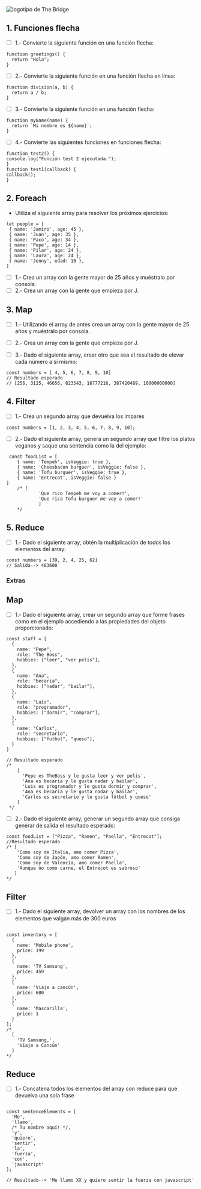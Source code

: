 ![logotipo de The Bridge](https://user-images.githubusercontent.com/27650532/77754601-e8365180-702b-11ea-8bed-5bc14a43f869.png 'logotipo de The Bridge')

## 1. Funciones flecha

- [ ] 1.- Convierte la siguiente función en una función flecha:

```
function greetings() {
  return "Hola";
}
```

- [ ] 2.- Convierte la siguiente función en una función flecha en línea:

```
function division(a, b) {
  return a / b;
}
```

- [ ] 3.- Convierte la siguiente función en una función flecha:

```
function myName(name) {
  return `Mi nombre es ${name}`;
}
```

- [ ] 4.- Convierte las siguientes funciones en funciones flecha:

```
function test2() {
console.log("Función test 2 ejecutada.");
}
function test1(callback) {
callback();
}
```

## 2. Foreach

- Utiliza el siguiente array para resolver los próximos ejercicios:

```
let people = [
 { name: 'Jamiro', age: 45 },
 { name: 'Juan', age: 35 },
 { name: 'Paco', age: 34 },
 { name: 'Pepe', age: 14 },
 { name: 'Pilar', age: 24 },
 { name: 'Laura', age: 24 },
 { name: 'Jenny', edad: 10 },
]

```

- [ ] 1.- Crea un array con la gente mayor de 25 años y muéstralo por consola.
- [ ] 2.- Crea un array con la gente que empieza por J.

## 3. Map

- [ ] 1.- Utilizando el array de antes crea un array con la gente mayor de 25 años y muéstralo por consola.

- [ ] 2.- Crea un array con la gente que empieza por J.

- [ ] 3.- Dado el siguiente array, crear otro que sea el resultado de elevar cada número a si mismo:

```
const numbers = [ 4, 5, 6, 7, 8, 9, 10]
// Resultado esperado
// [256, 3125, 46656, 823543, 16777216, 387420489, 10000000000]

```

## 4. Filter

- [ ] 1.- Crea un segundo array que devuelva los impares

```
const numbers = [1, 2, 3, 4, 5, 6, 7, 8, 9, 10];

```

- [ ] 2.- Dado el siguiente array, genera un segundo array que filtre los platos veganos y saque una sentencia como la del ejemplo:

```
 const foodList = [
	{ name: 'Tempeh', isVeggie: true },
	{ name: 'Cheesbacon burguer', isVeggie: false },
	{ name: 'Tofu burguer', isVeggie: true },
	{ name: 'Entrecot', isVeggie: false }
]
	/* [
			'Que rico Tempeh me voy a comer!',
			'Que rica Tofu burguer me voy a comer!'
			]
	*/
```

## 5. Reduce

- [ ] 1.- Dado el siguiente array, obtén la multiplicación de todos los elementos del array:

```
const numbers = [39, 2, 4, 25, 62]
// Salida--> 483600

```

### Extras

## Map

- [ ] 1.- Dado el siguiente array, crear un segundo array que forme frases como en el ejemplo accediendo a las propiedades del objeto proporcionado:

```
const staff = [
  {
    name: "Pepe",
    role: "The Boss",
    hobbies: ["leer", "ver pelis"],
  },
  {
    name: "Ana",
    role: "becaria",
    hobbies: ["nadar", "bailar"],
  },
  {
    name: "Luis",
    role: "programador",
    hobbies: ["dormir", "comprar"],
  },
  {
    name: "Carlos",
    role: "secretario",
    hobbies: ["futbol", "queso"],
  }
]

// Resultado esperado
/*
    [
      'Pepe es TheBoss y le gusta leer y ver pelis',
      'Ana es becaria y le gusta nadar y bailar',
      'Luis es programador y le gusta dormir y comprar',
      'Ana es becaria y le gusta nadar y bailar',
      'Carlos es secretario y le gusta fútbol y queso'
    ]
 */

```

- [ ] 2.- Dado el siguiente array, generar un segundo array que consiga generar de salida el resultado esperado:

```
const foodList = ["Pizza", "Ramen", "Paella", "Entrecot"];
//Resultado esperado
/* [
    'Como soy de Italia, amo comer Pizza',
    'Como soy de Japón, amo comer Ramen',
    'Como soy de Valencia, amo comer Paella',
    'Aunque no como carne, el Entrecot es sabroso'
   ]
*/

```

## Filter

- [ ] 1.- Dado el siguiente array, devolver un array con los nombres de los elementos que valgan más de 300 euros

```

const inventory = [
  {
    name: 'Mobile phone',
    price: 199
  },
  {
    name: 'TV Samsung',
    price: 459
  },
  {
    name: 'Viaje a cancún',
    price: 600
  },
  {
    name: 'Mascarilla',
    price: 1
  }
];
/*
  [
    'TV Samsung,',
    'Viaje a Cancún'
  ]
*/

```

## Reduce

- [ ] 1.- Concatena todos los elementos del array con reduce para que devuelva una sola frase

```

const sentenceElements = [
  'Me',
  'llamo',
  /* Tu nombre aquí! */,
  'y',
  'quiero',
  'sentir',
  'la',
  'fuerza',
  'con',
  'javascript'
];

// Resultado--> 'Me llamo XX y quiero sentir la fuerza con javascript'

```

